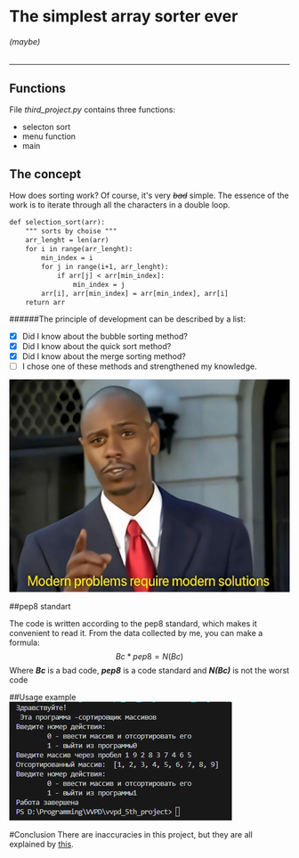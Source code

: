# The simplest array sorter ever
###### (maybe)
___

## Functions
File *third_project.py* contains three functions:
- selecton sort
- menu function
- main

## The concept 
How does sorting work? Of course, it's very *~~bad~~* simple. The essence of the work is to iterate through all the characters in a double loop.
```
def selection_sort(arr):
    """ sorts by choise """
    arr_lenght = len(arr)
    for i in range(arr_lenght):
        min_index = i
        for j in range(i+1, arr_lenght):
            if arr[j] < arr[min_index]:
                min_index = j
        arr[i], arr[min_index] = arr[min_index], arr[i]
    return arr
```

######The principle of development can be described by a list:

- [x] Did I know about the bubble sorting method?
- [x] Did I know about the quick sort method?
- [x] Did I know about the merge sorting method?
- [ ] I chose one of these methods and strengthened my knowledge.

![brilliantly](image.png)

##pep8 standart 

The code is written according to the pep8 standard, which makes it convenient to read it. From the data collected by me, you can make a formula:
$$Bc * pep8 = N(Bc)$$
Where ___Bc___ is a bad code, ___pep8___ is a code standard and ___N(Bc)___ is not the worst code

##Usage example 
![Usage example](image-1.png)

#Conclusion
There are inaccuracies in this project, but they are all explained by [this](https://www.youtube.com/watch?v=dQw4w9WgXcQ&ab_channel=RickAstley).

